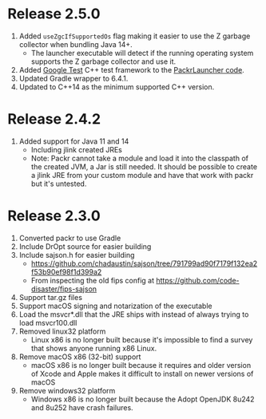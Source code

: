 # Release 2.5.0
1. Added `useZgcIfSupportedOs` flag making it easier to use the Z garbage collector when bundling Java 14+.
   * The launcher executable will detect if the running operating system supports the Z garbage collector and use it.
2. Added [Google Test](https://github.com/google/googletest) C++ test framework to the [PackrLauncher code](PackrLauncher/src/test/cpp).
3. Updated Gradle wrapper to 6.4.1.
4. Updated to C++14 as the minimum supported C++ version.

# Release 2.4.2
1. Added support for Java 11 and 14
   * Including jlink created JREs
   * Note: Packr cannot take a module and load it into the classpath of the created JVM, a Jar is still needed. It should be possible to create a jlink JRE from your custom module and have that work with packr but it's untested.

# Release 2.3.0
1. Converted packr to use Gradle
1. Include DrOpt source for easier building
1. Include sajson.h for easier building
   * <https://github.com/chadaustin/sajson/tree/791799ad90f7179f132ea2f53b90ef98f1d399a2>
   * From inspecting the old fips config at <https://github.com/code-disaster/fips-sajson>
1. Support tar.gz files
1. Support macOS signing and notarization of the executable
1. Load the msvcr*.dll that the JRE ships with instead of always trying to load msvcr100.dll
1. Removed linux32 platform
   * Linux x86 is no longer built because it's impossible to find a survey that shows anyone running x86 Linux.
1. Remove macOS x86 (32-bit) support
   * macOS x86 is no longer built because it requires and older version of Xcode and Apple makes it difficult to install on newer versions of macOS
1. Remove windows32 platform
   * Windows x86 is no longer built because the Adopt OpenJDK 8u242 and 8u252 have crash failures.
